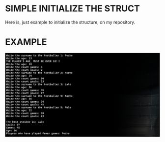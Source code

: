 # SIMPLE INITIALIZE THE STRUCT
Here is, just example to initialize the structure, on my repository. 

# EXAMPLE
![image](https://github.com/tornado4444/STRUCT/blob/main/STRUCT/x64/Debug/STRUCT.tlog/COMMONE.png)
